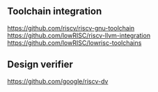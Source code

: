 ## Toolchain integration
https://github.com/riscv/riscv-gnu-toolchain
https://github.com/lowRISC/riscv-llvm-integration
https://github.com/lowRISC/lowrisc-toolchains

## Design verifier
https://github.com/google/riscv-dv
